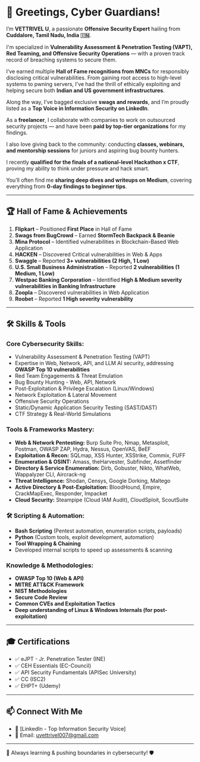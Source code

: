 # 👋 Greetings, Cyber Guardians!

I’m **VETTRIVEL U**, a passionate **Offensive Security Expert** hailing from **Cuddalore, Tamil Nadu, India 🇮🇳**.

I'm specialized in **Vulnerability Assessment & Penetration Testing (VAPT), Red Teaming, and Offensive Security Operations** — with a proven track record of breaching systems to secure them.

I’ve earned multiple **Hall of Fame recognitions from MNCs** for responsibly disclosing critical vulnerabilities. From gaining root access to high-level systems to pwning servers, I’ve had the thrill of ethically exploiting and helping secure both **Indian and US government infrastructures**.

Along the way, I’ve bagged exclusive **swags and rewards**, and I’m proudly listed as a **Top Voice in Information Security on LinkedIn**.

As a **freelancer**, I collaborate with companies to work on outsourced security projects — and have been **paid by top-tier organizations** for my findings.

I also love giving back to the community: conducting **classes, webinars, and mentorship sessions** for juniors and aspiring bug bounty hunters.

I recently **qualified for the finals of a national-level Hackathon x CTF**, proving my ability to think under pressure and hack smart.

You’ll often find me **sharing deep dives and writeups on Medium**, covering everything from **0-day findings to beginner tips**.

---

## 🏆 Hall of Fame & Achievements

1. **Flipkart** – Positioned **First Place** in Hall of Fame  
2. **Swags from BugCrowd** – Earned **StormTech Backpack & Beanie**  
3. **Mina Protocol** – Identified vulnerabilities in Blockchain-Based Web Application  
4. **HACKEN** – Discovered Critical vulnerabilities in Web & Apps  
5. **Swaggle** – Reported **3+ vulnerabilities (2 High, 1 Low)**  
6. **U.S. Small Business Administration** – Reported **2 vulnerabilities (1 Medium, 1 Low)**  
7. **Westpac Banking Corporation** – Identified **High & Medium severity vulnerabilities in Banking Infrastructure**  
8. **Zoopla** – Discovered vulnerabilities in Web Application  
9. **Roobet** – Reported **1 High severity vulnerability**  

---

## 🛠 Skills & Tools  
### **Core Cybersecurity Skills:**
- Vulnerability Assessment & Penetration Testing (VAPT)
- Expertise in Web, Network, API, and LLM AI security, addressing **OWASP Top 10 vulnerabilities**
- Red Team Engagements & Threat Emulation
- Bug Bounty Hunting - Web, API, Network
- Post-Exploitation & Privilege Escalation (Linux/Windows)
- Network Exploitation & Lateral Movement
- Offensive Security Operations
- Static/Dynamic Application Security Testing (SAST/DAST)
- CTF Strategy & Real-World Simulations

### **Tools & Frameworks Mastery:**
- **Web & Network Pentesting:** Burp Suite Pro, Nmap, Metasploit, Postman, OWASP ZAP, Hydra, Nessus, OpenVAS, BeEF
- **Exploitation & Recon:** SQLmap, XSS Hunter, XSStrike, Commix, FUFF
- **Enumeration & OSINT:** Amass, theHarvester, Subfinder, Assetfinder
- **Directory & Service Enumeration:** Dirb, Gobuster, Nikto, WhatWeb, Wappalyzer CLI, Aircrack-ng
- **Threat Intelligence:** Shodan, Censys, Google Dorking, Maltego
- **Active Directory & Post-Exploitation:** BloodHound, Empire, CrackMapExec, Responder, Impacket
- **Cloud Security:** Steampipe (Cloud IAM Audit), CloudSploit, ScoutSuite

### **🛠️ Scripting & Automation:**
- **Bash Scripting** (Pentest automation, enumeration scripts, payloads)
- **Python** (Custom tools, exploit development, automation)
- **Tool Wrapping & Chaining**
- Developed internal scripts to speed up assessments & scanning

### **Knowledge & Methodologies:**
- **OWASP Top 10 (Web & API)**
- **MITRE ATT&CK Framework**
- **NIST Methodologies**
- **Secure Code Review**
- **Common CVEs and Exploitation Tactics**
- **Deep understanding of Linux & Windows Internals (for post-exploitation)**

---

## 🎓 Certifications  
- ✅ eJPT - Jr. Penetration Tester (INE)
- ✅ CEH Essentials (EC-Council)  
- ✅ API Security Fundamentals (APISec University)  
- ✅ CC (ISC2)  
- ✅ EHPT+ (Udemy)  

---  

## 📫 Connect With Me  
- 🔗 [LinkedIn - Top Information Security Voice]  
- 📧 Email: uvettrivel007@gmail.com   

---  

🚀 Always learning & pushing boundaries in cybersecurity! 🛡

